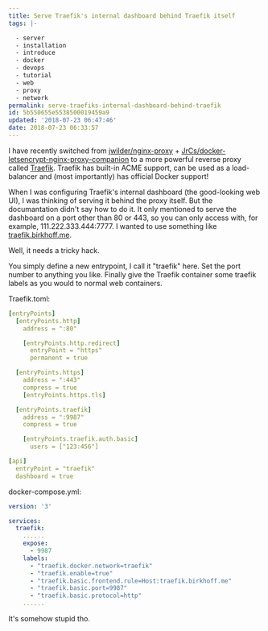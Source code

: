 ```yaml
---
title: Serve Traefik's internal dashboard behind Traefik itself
tags: |-

  - server
  - installation
  - introduce
  - docker
  - devops
  - tutorial
  - web
  - proxy
  - network
permalink: serve-traefiks-internal-dashboard-behind-traefik
id: 5b550655e5538500019459a9
updated: '2018-07-23 06:47:46'
date: 2018-07-23 06:33:57
---
```


I have recently switched from [jwilder/nginx-proxy](https://github.com/jwilder/nginx-proxy) + [JrCs/docker-letsencrypt-nginx-proxy-companion](https://github.com/JrCs/docker-letsencrypt-nginx-proxy-companion) to a more powerful reverse proxy called [Traefik](https://traefik.io/). Traefik has built-in ACME support, can be used as a load-balancer and (most importantly) has official Docker support!

When I was configuring Traefik's internal dashboard (the good-looking web UI), I was thinking of serving it behind the proxy itself. But the documantation didn't say how to do it. It only mentioned to serve the dashboard on a port other than 80 or 443, so you can only access with, for example, 111.222.333.444:7777. I wanted to use something like [traefik.birkhoff.me](https://traefik.birkhoff.me).

Well, it needs a tricky hack.

You simply define a new entrypoint, I call it "traefik" here. Set the port number to anything you like. Finally give the Traefik container some traefik labels as you would to normal web containers.

Traefik.toml:
```yaml
[entryPoints]
  [entryPoints.http]
    address = ":80"

    [entryPoints.http.redirect]
      entryPoint = "https"
      permanent = true

  [entryPoints.https]
    address = ":443"
    compress = true
    [entryPoints.https.tls]

  [entryPoints.traefik]
    address = ":9987"
    compress = true

    [entryPoints.traefik.auth.basic]
      users = ["123:456"]

[api]
  entryPoint = "traefik"
  dashboard = true
```

docker-compose.yml:
```yaml
version: '3'

services:
  traefik:
    ......
    expose:
      - 9987
    labels:
      - "traefik.docker.network=traefik"
      - "traefik.enable=true"
      - "traefik.basic.frontend.rule=Host:traefik.birkhoff.me"
      - "traefik.basic.port=9987"
      - "traefik.basic.protocol=http"
    ......
```

It's somehow stupid tho.
